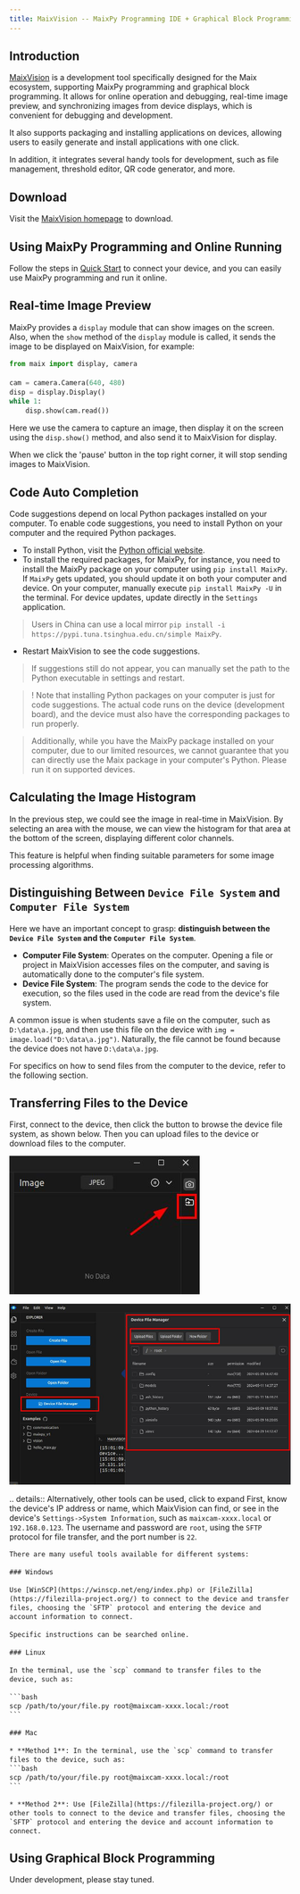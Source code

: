 ```yaml
---
title: MaixVision -- MaixPy Programming IDE + Graphical Block Programming
---
```


## Introduction

[MaixVision](https://wiki.sipeed.com/maixvision) is a development tool specifically designed for the Maix ecosystem, supporting MaixPy programming and graphical block programming. It allows for online operation and debugging, real-time image preview, and synchronizing images from device displays, which is convenient for debugging and development.

It also supports packaging and installing applications on devices, allowing users to easily generate and install applications with one click.

In addition, it integrates several handy tools for development, such as file management, threshold editor, QR code generator, and more.

## Download

Visit the [MaixVision homepage](https://wiki.sipeed.com/maixvision) to download.


## Using MaixPy Programming and Online Running

Follow the steps in [Quick Start](../README.md) to connect your device, and you can easily use MaixPy programming and run it online.

## Real-time Image Preview

MaixPy provides a `display` module that can show images on the screen. Also, when the `show` method of the `display` module is called, it sends the image to be displayed on MaixVision, for example:
```python
from maix import display, camera

cam = camera.Camera(640, 480)
disp = display.Display()
while 1:
    disp.show(cam.read())
```

Here we use the camera to capture an image, then display it on the screen using the `disp.show()` method, and also send it to MaixVision for display.

When we click the 'pause' button in the top right corner, it will stop sending images to MaixVision.


## Code Auto Completion

Code suggestions depend on local Python packages installed on your computer. To enable code suggestions, you need to install Python on your computer and the required Python packages.

* To install Python, visit the [Python official website](https://python.org/).
* To install the required packages, for MaixPy, for instance, you need to install the MaixPy package on your computer using `pip install MaixPy`. If `MaixPy` gets updated, you should update it on both your computer and device. On your computer, manually execute `pip install MaixPy -U` in the terminal. For device updates, update directly in the `Settings` application.
> Users in China can use a local mirror `pip install -i https://pypi.tuna.tsinghua.edu.cn/simple MaixPy`.
* Restart MaixVision to see the code suggestions.
> If suggestions still do not appear, you can manually set the path to the Python executable in settings and restart.

>! Note that installing Python packages on your computer is just for code suggestions. The actual code runs on the device (development board), and the device must also have the corresponding packages to run properly.


> Additionally, while you have the MaixPy package installed on your computer, due to our limited resources, we cannot guarantee that you can directly use the Maix package in your computer's Python. Please run it on supported devices.



## Calculating the Image Histogram

In the previous step, we could see the image in real-time in MaixVision. By selecting an area with the mouse, we can view the histogram for that area at the bottom of the screen, displaying different color channels.

This feature is helpful when finding suitable parameters for some image processing algorithms.

## Distinguishing Between `Device File System` and `Computer File System`

Here we have an important concept to grasp: **distinguish between the `Device File System` and the `Computer File System`**.
* **Computer File System**: Operates on the computer. Opening a file or project in MaixVision accesses files on the computer, and saving is automatically done to the computer's file system.
* **Device File System**: The program sends the code to the device for execution, so the files used in the code are read from the device's file system.

A common issue is when students save a file on the computer, such as `D:\data\a.jpg`, and then use this file on the device with `img = image.load("D:\data\a.jpg")`. Naturally, the file cannot be found because the device does not have `D:\data\a.jpg`.

For specifics on how to send files from the computer to the device, refer to the following section.


## Transferring Files to the Device

First, connect to the device, then click the button to browse the device file system, as shown below. Then you can upload files to the device or download files to the computer.

![maixvision_browser2](../../assets/maixvision_browser2.jpg)

![maixvision_browser](../../assets/maixvision_browser.jpg)

.. details:: Alternatively, other tools can be used, click to expand
    First, know the device's IP address or name, which MaixVision can find, or see in the device's `Settings->System Information`, such as `maixcam-xxxx.local` or `192.168.0.123`.
    The username and password are `root`, using the `SFTP` protocol for file transfer, and the port number is `22`.

    There are many useful tools available for different systems:

    ### Windows

    Use [WinSCP](https://winscp.net/eng/index.php) or [FileZilla](https://filezilla-project.org/) to connect to the device and transfer files, choosing the `SFTP` protocol and entering the device and account information to connect.

    Specific instructions can be searched online.

    ### Linux

    In the terminal, use the `scp` command to transfer files to the device, such as:

    ```bash
    scp /path/to/your/file.py root@maixcam-xxxx.local:/root
    ```

    ### Mac

    * **Method 1**: In the terminal, use the `scp` command to transfer files to the device, such as:
    ```bash
    scp /path/to/your/file.py root@maixcam-xxxx.local:/root
    ```

    * **Method 2**: Use [FileZilla](https://filezilla-project.org/) or other tools to connect to the device and transfer files, choosing the `SFTP` protocol and entering the device and account information to connect.


## Using Graphical Block Programming

Under development, please stay tuned.

